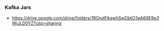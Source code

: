 
### Kafka Jars
* https://drive.google.com/drive/folders/1ROndFAgwhSwDbtO3eA69E9e3WiJLD0YZ?usp=sharing
